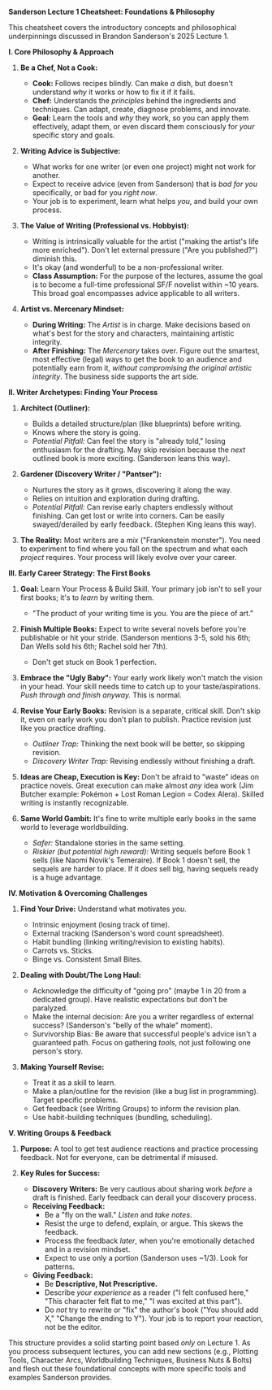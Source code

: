 **Sanderson Lecture 1 Cheatsheet: Foundations & Philosophy**

This cheatsheet covers the introductory concepts and philosophical underpinnings discussed in Brandon Sanderson's 2025 Lecture 1.

**I. Core Philosophy & Approach**

1. **Be a Chef, Not a Cook:**
    * **Cook:** Follows recipes blindly. Can make *a* dish, but doesn't understand *why* it works or how to fix it if it fails.
    * **Chef:** Understands the *principles* behind the ingredients and techniques. Can adapt, create, diagnose problems, and innovate.
    * **Goal:** Learn the tools and *why* they work, so you can apply them effectively, adapt them, or even discard them consciously for *your* specific story and goals.

2. **Writing Advice is Subjective:**
    * What works for one writer (or even one project) might not work for another.
    * Expect to receive advice (even from Sanderson) that is *bad for you* specifically, or bad for you *right now*.
    * Your job is to experiment, learn what helps *you*, and build your own process.

3. **The Value of Writing (Professional vs. Hobbyist):**
    * Writing is intrinsically valuable for the artist ("making the artist's life more enriched"). Don't let external pressure ("Are you published?") diminish this.
    * It's okay (and wonderful) to be a non-professional writer.
    * **Class Assumption:** For the purpose of the lectures, assume the goal is to become a full-time professional SF/F novelist within ~10 years. This broad goal encompasses advice applicable to all writers.

4. **Artist vs. Mercenary Mindset:**
    * **During Writing:** The *Artist* is in charge. Make decisions based on what's best for the story and characters, maintaining artistic integrity.
    * **After Finishing:** The *Mercenary* takes over. Figure out the smartest, most effective (legal) ways to get the book to an audience and potentially earn from it, *without compromising the original artistic integrity*. The business side supports the art side.

**II. Writer Archetypes: Finding Your Process**

1. **Architect (Outliner):**
    * Builds a detailed structure/plan (like blueprints) before writing.
    * Knows where the story is going.
    * *Potential Pitfall:* Can feel the story is "already told," losing enthusiasm for the drafting. May skip revision because the *next* outlined book is more exciting. (Sanderson leans this way).

2. **Gardener (Discovery Writer / "Pantser"):**
    * Nurtures the story as it grows, discovering it along the way.
    * Relies on intuition and exploration during drafting.
    * *Potential Pitfall:* Can revise early chapters endlessly without finishing. Can get lost or write into corners. Can be easily swayed/derailed by early feedback. (Stephen King leans this way).

3. **The Reality:** Most writers are a *mix* ("Frankenstein monster"). You need to experiment to find where you fall on the spectrum and what each *project* requires. Your process will likely evolve over your career.

**III. Early Career Strategy: The First Books**

1. **Goal:** Learn Your Process & Build Skill. Your primary job isn't to sell your first books; it's to *learn* by writing them.
    * "The product of your writing time is you. You are the piece of art."

2. **Finish Multiple Books:** Expect to write several novels before you're publishable or hit your stride. (Sanderson mentions 3-5, sold his 6th; Dan Wells sold his 6th; Rachel sold her 7th).
    * Don't get stuck on Book 1 perfection.

3. **Embrace the "Ugly Baby":** Your early work likely won't match the vision in your head. Your skill needs time to catch up to your taste/aspirations. *Push through and finish anyway.* This is normal.

4. **Revise Your Early Books:** Revision is a separate, critical skill. Don't skip it, even on early work you don't plan to publish. Practice revision just like you practice drafting.
    * *Outliner Trap:* Thinking the next book will be better, so skipping revision.
    * *Discovery Writer Trap:* Revising endlessly without finishing a draft.

5. **Ideas are Cheap, Execution is Key:** Don't be afraid to "waste" ideas on practice novels. Great execution can make almost *any* idea work (Jim Butcher example: Pokémon + Lost Roman Legion = Codex Alera). Skilled writing is instantly recognizable.

6. **Same World Gambit:** It's fine to write multiple early books in the same world to leverage worldbuilding.
    * *Safer:* Standalone stories in the same setting.
    * *Riskier (but potential high reward):* Writing sequels before Book 1 sells (like Naomi Novik's Temeraire). If Book 1 doesn't sell, the sequels are harder to place. If it *does* sell big, having sequels ready is a huge advantage.

**IV. Motivation & Overcoming Challenges**

1. **Find Your Drive:** Understand what motivates *you*.
    * Intrinsic enjoyment (losing track of time).
    * External tracking (Sanderson's word count spreadsheet).
    * Habit bundling (linking writing/revision to existing habits).
    * Carrots vs. Sticks.
    * Binge vs. Consistent Small Bites.

2. **Dealing with Doubt/The Long Haul:**
    * Acknowledge the difficulty of "going pro" (maybe 1 in 20 from a dedicated group). Have realistic expectations but don't be paralyzed.
    * Make the internal decision: Are you a writer regardless of external success? (Sanderson's "belly of the whale" moment).
    * Survivorship Bias: Be aware that successful people's advice isn't a guaranteed path. Focus on gathering *tools*, not just following one person's story.

3. **Making Yourself Revise:**
    * Treat it as a skill to learn.
    * Make a plan/outline for the revision (like a bug list in programming). Target specific problems.
    * Get feedback (see Writing Groups) to inform the revision plan.
    * Use habit-building techniques (bundling, scheduling).

**V. Writing Groups & Feedback**

1. **Purpose:** A tool to get test audience reactions and practice processing feedback. Not for everyone, can be detrimental if misused.

2. **Key Rules for Success:**
    * **Discovery Writers:** Be very cautious about sharing work *before* a draft is finished. Early feedback can derail your discovery process.
    * **Receiving Feedback:**
        * Be a "fly on the wall." *Listen* and *take notes*.
        * Resist the urge to defend, explain, or argue. This skews the feedback.
        * Process the feedback *later*, when you're emotionally detached and in a revision mindset.
        * Expect to use only a portion (Sanderson uses ~1/3). Look for patterns.
    * **Giving Feedback:**
        * Be **Descriptive, Not Prescriptive.**
        * Describe *your experience* as a reader ("I felt confused here," "This character felt flat to me," "I was excited at this part").
        * Do *not* try to rewrite or "fix" the author's book ("You should add X," "Change the ending to Y"). Your job is to report your reaction, not be the editor.

This structure provides a solid starting point based *only* on Lecture 1. As you process subsequent lectures, you can add new sections (e.g., Plotting Tools, Character Arcs, Worldbuilding Techniques, Business Nuts & Bolts) and flesh out these foundational concepts with more specific tools and examples Sanderson provides.
